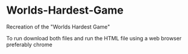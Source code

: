 # Worlds-Hardest-Game
Recreation of the "Worlds Hardest Game"

To run download both files and run the HTML file using a web browser preferably chrome
